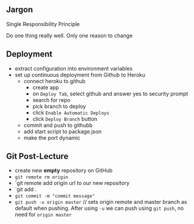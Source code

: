 ## Jargon

Single Responsibility Principle

Do one thing really well. Only one reason to change

## Deployment

- extract configuration into environment variables
- set up continuous deployment from Github to Heroku
  - connect heroku to github
    - create app
    - on `Deploy Tab`, select github and answer yes to security prompt
    - search for repo
    - pick branch to deploy
    - click `Enable Automatic Deploys`
    - click `Deploy Branch` button
  - commit and push to githubb
  - add start script to package.json
  - make the port dynamic

## Git Post-Lecture

- create new **empty** repository on GitHub
- `git remote rm origin`
- `git remote add origin url to our new repository
- `git add .
- `git commit -m "commit message"`
- `git push -u origin master` // sets origin remote and master branch as default when pushing.
  After using `-u` we can push using `git push`, no need for `origin master`
